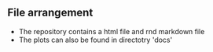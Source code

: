 ## File arrangement

* The repository contains a html file and rnd markdown file
* The plots can also be found in directotry 'docs'







